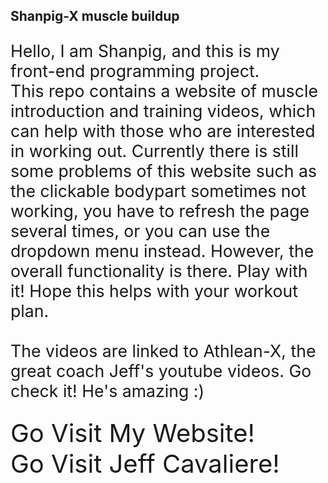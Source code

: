 <h2>Shanpig-X muscle buildup</h2>
<p style="font-size:20pt">Hello, I am Shanpig, and this is my front-end programming project.<br>
This repo contains a website of muscle introduction and training videos, which can help with those who are interested in working out. Currently there is still some problems of this website such as the clickable bodypart sometimes not working, you have to refresh the page several times, or you can use the dropdown menu instead. However, the overall functionality is there. Play with it! Hope this helps with your workout plan.<br><br>  
The videos are linked to Athlean-X, the great coach Jeff's youtube videos. Go check it! He's amazing :)<br></p>


<a href="https://shanpig.github.io/final/index.html" style="font-size:30pt; text-decoration:none">Go Visit My Website!</a><br>
<a href="https://athleanx.com/the-coach" style="font-size:30pt; text-decoration:none">Go Visit Jeff Cavaliere!</a>
